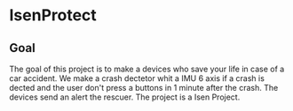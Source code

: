 IsenProtect
==
Goal
-
The goal of this project is to make a devices who save your life in case of a car accident. 
We make a crash dectetor whit a IMU 6 axis if a crash is dected and the user don't press a buttons in 1 minute after the crash.
The devices send an alert the rescuer.
The project is a Isen Project.